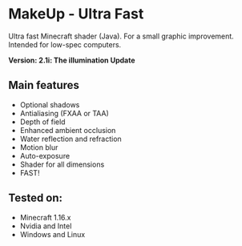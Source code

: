 # MakeUp - Ultra Fast
Ultra fast Minecraft shader (Java). For a small graphic improvement. Intended
for low-spec computers.

**Version: 2.1i: The illumination Update**

## Main features
* Optional shadows
* Antialiasing (FXAA or TAA)
* Depth of field
* Enhanced ambient occlusion
* Water reflection and refraction
* Motion blur
* Auto-exposure
* Shader for all dimensions
* FAST!

## Tested on:
* Minecraft 1.16.x
* Nvidia and Intel
* Windows and Linux
